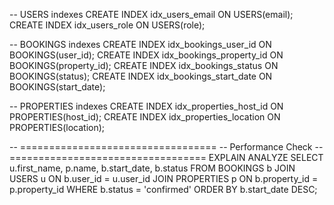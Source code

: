 -- USERS indexes
CREATE INDEX idx_users_email ON USERS(email);
CREATE INDEX idx_users_role ON USERS(role);

-- BOOKINGS indexes
CREATE INDEX idx_bookings_user_id ON BOOKINGS(user_id);
CREATE INDEX idx_bookings_property_id ON BOOKINGS(property_id);
CREATE INDEX idx_bookings_status ON BOOKINGS(status);
CREATE INDEX idx_bookings_start_date ON BOOKINGS(start_date);

-- PROPERTIES indexes
CREATE INDEX idx_properties_host_id ON PROPERTIES(host_id);
CREATE INDEX idx_properties_location ON PROPERTIES(location);

-- ==================================
-- Performance Check
-- ==================================
EXPLAIN ANALYZE
SELECT u.first_name, p.name, b.start_date, b.status
FROM BOOKINGS b
JOIN USERS u ON b.user_id = u.user_id
JOIN PROPERTIES p ON b.property_id = p.property_id
WHERE b.status = 'confirmed'
ORDER BY b.start_date DESC;
